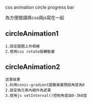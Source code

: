 css animation circle progress bar

為方便閱讀將css與js寫在一起

## circleAnimation1

```
1.設定圓圈上外框線
2.使用css rotate旋轉動畫
```
## circleAnimation2
```
遮罩效果
1.利用conic-gradient圓錐漸層預設角度為0
2.設定偽元素內縮作為遮罩
3.使用js setInterval()控制角度由0-360度
```
